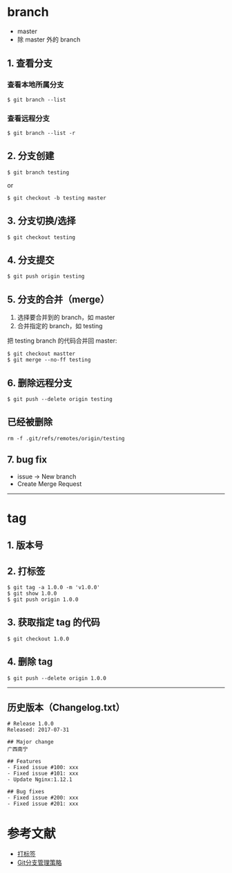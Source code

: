 

# branch
- master
- 除 master 外的 branch

## 1. 查看分支

### 查看本地所属分支
```
$ git branch --list
```

### 查看远程分支
```
$ git branch --list -r
```


## 2. 分支创建

```
$ git branch testing 
```

or 

```
$ git checkout -b testing master
```


## 3. 分支切换/选择
```
$ git checkout testing
```

## 4. 分支提交

```
$ git push origin testing
```



## 5. 分支的合并（merge）
1. 选择要合并到的 branch，如 master
1. 合并指定的 branch，如 testing 

把 testing branch 的代码合并回 master:
```
$ git checkout mastter
$ git merge --no-ff testing 
```

## 6. 删除远程分支

```
$ git push --delete origin testing
```

## 已经被删除

```
rm -f .git/refs/remotes/origin/testing
```

## 7. bug fix
- issue -> New branch
- Create Merge Request



---

# tag

## 1. 版本号

## 2. 打标签
```
$ git tag -a 1.0.0 -m 'v1.0.0'
$ git show 1.0.0
$ git push origin 1.0.0
```

## 3. 获取指定 tag 的代码
```
$ git checkout 1.0.0
```

## 4. 删除 tag
```
$ git push --delete origin 1.0.0
```

---





## 历史版本（Changelog.txt）

```
# Release 1.0.0
Released: 2017-07-31

## Major change
广西南宁

## Features
- Fixed issue #100: xxx
- Fixed issue #101: xxx
- Update Nginx:1.12.1

## Bug fixes
- Fixed issue #200: xxx
- Fixed issue #201: xxx
```


# 参考文献
- [打标签](https://git-scm.com/book/zh/v1/Git-%E5%9F%BA%E7%A1%80-%E6%89%93%E6%A0%87%E7%AD%BE) 
- [Git分支管理策略](http://www.ruanyifeng.com/blog/2012/07/git.html)
